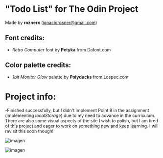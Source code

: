 # "Todo List" for The Odin Project

Made by **roznerx** (ignaciorosner@gmail.com)

## Font credits:

- *Retro Computer* font by **Petyka** from Dafont.com

## Color palette credits:

- *1bit Monitor Glow* palette by **Polyducks** from Lospec.com

# Project info:

-Finished successfully, but I didn't implement Point 8 in the assignment (implementing *localStorage*) due to my need to advance in the curriculum. There are also some visual aspects of the site I wish to polish, but I am tired of this project and eager to work on something new and keep learning. I will revisit this soon though!

![imagen](https://user-images.githubusercontent.com/81205827/157154753-7d502b33-3413-4423-82fa-dbe7851a8c8a.png)

![imagen](https://user-images.githubusercontent.com/81205827/157154755-b6804b07-5b96-4b57-bcbc-818cb01caed0.png)
